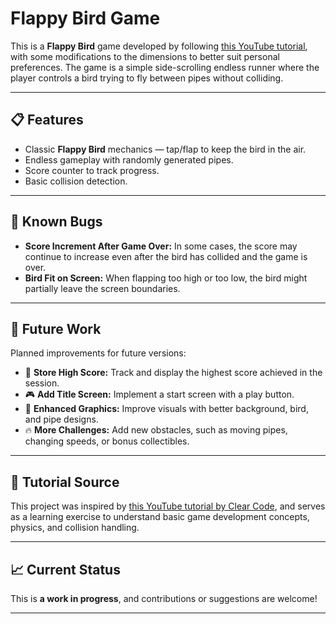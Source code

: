 # Flappy Bird Game

This is a **Flappy Bird** game developed by following [this YouTube tutorial](https://youtu.be/XtQMytORBmM?si=vZhHUgiJ8VPuVfEk), with some modifications to the dimensions to better suit personal preferences. The game is a simple side-scrolling endless runner where the player controls a bird trying to fly between pipes without colliding.

---

## 📋 Features

- Classic **Flappy Bird** mechanics — tap/flap to keep the bird in the air.
- Endless gameplay with randomly generated pipes.
- Score counter to track progress.
- Basic collision detection.

---

## 🐛 Known Bugs

- **Score Increment After Game Over:** In some cases, the score may continue to increase even after the bird has collided and the game is over.
- **Bird Fit on Screen:** When flapping too high or too low, the bird might partially leave the screen boundaries.

---

## 🚀 Future Work

Planned improvements for future versions:

- 🏅 **Store High Score:** Track and display the highest score achieved in the session.
- 🎮 **Add Title Screen:** Implement a start screen with a play button.
- 🎨 **Enhanced Graphics:** Improve visuals with better background, bird, and pipe designs.
- 🔥 **More Challenges:** Add new obstacles, such as moving pipes, changing speeds, or bonus collectibles.

---

## 🎥 Tutorial Source

This project was inspired by [this YouTube tutorial by Clear Code](https://youtu.be/XtQMytORBmM?si=vZhHUgiJ8VPuVfEk), and serves as a learning exercise to understand basic game development concepts, physics, and collision handling.

---

## 📈 Current Status

This is **a work in progress**, and contributions or suggestions are welcome!

---
